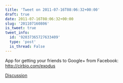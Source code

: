 ```yaml
---
title: 'Tweet on 2011-07-16T08:06:32+00:00'
draft: true
date: 2011-07-16T08:06:32+00:00
slug: '201107160806'
is_tweet: true
tweet_info:
  id: '92037365727633409'
  type: 'post'
  is_thread: False
---
```




App for getting your friends to Google+ from Facebook: <http://cirbio.com/exodus>

[Discussion](https://x.com/sytelus/status/92037365727633409)
